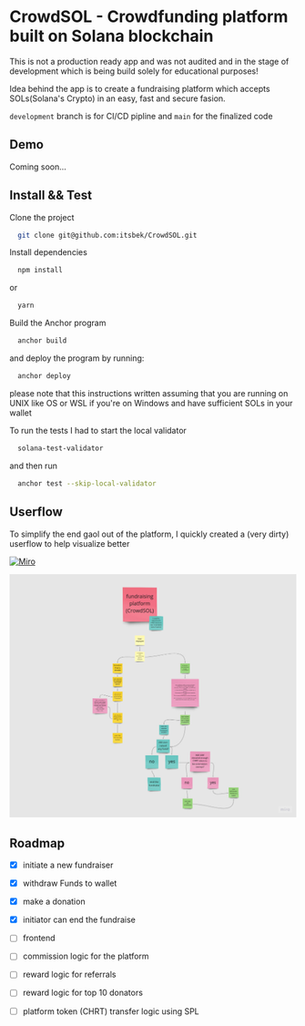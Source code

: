 
# CrowdSOL - Crowdfunding platform built on Solana blockchain

This is not a production ready app and was not audited and in the stage of development which is being build solely for educational purposes!

Idea behind the app is to create a fundraising platform which accepts SOLs(Solana's Crypto) in an easy, fast and secure fasion.

`development` branch is for CI/CD pipline and `main` for the finalized code

## Demo

Coming soon...


## Install && Test

Clone the project

```bash
  git clone git@github.com:itsbek/CrowdSOL.git
```

Install dependencies

```bash
  npm install
```
  or
```bash
  yarn
```

Build the Anchor program

```bash
  anchor build
```

and deploy the program by running:

```bash
  anchor deploy
```
please note that this instructions written assuming that you are running on UNIX like OS or WSL if you're on Windows and have sufficient SOLs in your wallet


To run the tests I had to start the local validator 
```bash
  solana-test-validator
```
and then run 
```bash
  anchor test --skip-local-validator
```

## Userflow 
To simplify the end gaol out of the platform, I quickly created a (very dirty) userflow to help visualize better

[![Miro](https://img.shields.io/badge/Miro-050038?style=for-the-badge&logo=Miro&logoColor=white)](https://miro.com/app/board/uXjVOyF3qBM=/)

![Alt text](./user-story.jpg?raw=true "Optional Title")

## Roadmap

- [x]  initiate a new fundraiser
- [x]  withdraw Funds to wallet
- [x]  make a donation
- [x]  initiator can end the fundraise
- [ ]  frontend
- [ ]  commission logic for the platform
- [ ]  reward logic for referrals 
- [ ]  reward logic for top 10 donators  
- [ ]  platform token (CHRT) transfer logic using SPL



